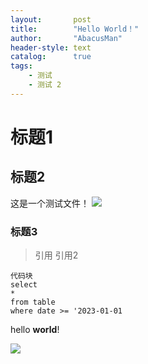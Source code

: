 ```yaml
---
layout:       post
title:        "Hello World！"
author:       "AbacusMan"
header-style: text
catalog:      true
tags:
    - 测试
    - 测试 2
---
```


# 标题1

## 标题2


这是一个测试文件！
![](/img/home-bg.jpg)
### 标题3

> 引用
> 引用2

```
代码块
select 
*
from table 
where date >= '2023-01-01
```

hello **world**!


![](/img/bg-material.jpg)

